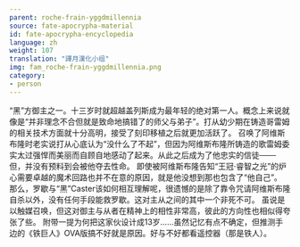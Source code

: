 ```yaml
---
parent: roche-frain-yggdmillennia
source: fate-apocrypha-material
id: fate-apocrypha-encyclopedia
language: zh
weight: 107
translation: "譯月漢化小组"
img: fam_roche-frain-yggdmillennia.png
category:
- person
---
```


“黑”方御主之一。十三岁时就超越盖列斯成为最年轻的绝对第一人。概念上来说就像是“并非理念不合但就是致命地搞错了的师父与弟子”。打从幼少期在铸造哥雷姆的相关技术方面就十分高明，接受了刻印移植之后就更加活跃了。
召唤了阿维斯布隆时老实说打从心底认为“没什么了不起”，但因为阿维斯布隆所铸造的歌雷姆委实太过强悍而美丽而自顾自地感动了起来。从此之后成为了他忠实的信徒───但，并没有预料到会被他夺去性命。
即使被阿维斯布隆告知“王冠·睿智之光”的炉心需要卓越的魔术回路也并不在意的原因，就是他没想到那也包含了“他自己”。
那么，罗歇与“黑”Caster该如何相互理解呢，很遗憾的是除了靠令咒请阿维斯布隆自杀以外，没有任何手段能救罗歇。这对主从之间的其中一个非死不可。
虽说是以触媒召唤，但这对御主与从者在精神上的相性非常高，彼此的方向性也相似得夸张了些。
附带一提为何把这家伙设计成13岁……虽然记忆有点不确定，但推测手边的《铁巨人》OVA版搞不好就是原因。好与不好都看遥控器（那是铁人）。
